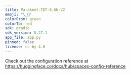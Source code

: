 ```yaml
---
title: Parakeet-TDT-0.6b-V2
emoji: "\_🦜"
colorFrom: green
colorTo: red
sdk: gradio
sdk_version: 5.27.1
app_file: app.py
pinned: false
license: cc-by-4.0
---
```


Check out the configuration reference at https://huggingface.co/docs/hub/spaces-config-reference